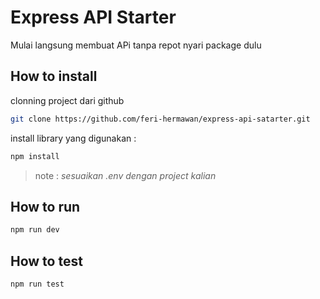 # Express API Starter
Mulai langsung membuat APi tanpa repot nyari package dulu

## How to install
clonning project dari github
```bash
git clone https://github.com/feri-hermawan/express-api-satarter.git
```

install library yang digunakan :
```bash
npm install
```
> note : <i>sesuaikan .env dengan project kalian</i>

## How to run
```bash
npm run dev
```

## How to test
```bash
npm run test
```